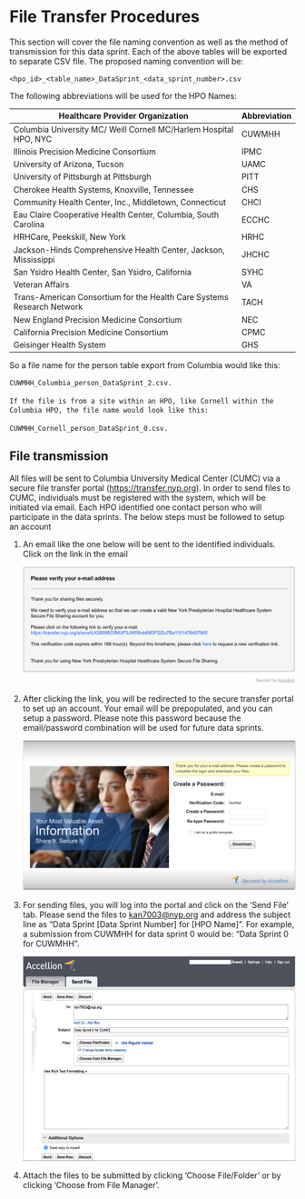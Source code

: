 # File Transfer Procedures

This section will cover the file naming convention as well as the method of transmission for this data sprint. Each of the above tables will be exported to separate CSV file. The proposed naming convention will be:

    <hpo_id>_<table_name>_DataSprint_<data_sprint_number>.csv

The following abbreviations will be used for the HPO Names:

| Healthcare Provider Organization                                       | Abbreviation |
|------------------------------------------------------------------------|--------------|
| Columbia University MC/ Weill Cornell MC/Harlem Hospital HPO, NYC      | CUWMHH       |
| Illinois Precision Medicine Consortium                                 | IPMC         |
| University of Arizona, Tucson                                          | UAMC         |
| University of Pittsburgh at Pittsburgh                                 | PITT         |
| Cherokee Health Systems, Knoxville, Tennessee                          | CHS          |
| Community Health Center, Inc., Middletown, Connecticut                 | CHCI         |
| Eau Claire Cooperative Health Center, Columbia, South Carolina         | ECCHC        |
| HRHCare, Peekskill, New York                                           | HRHC         |
| Jackson-Hinds Comprehensive Health Center, Jackson, Mississippi        | JHCHC        |
| San Ysidro Health Center, San Ysidro, California                       | SYHC         |
| Veteran Affairs                                                        | VA           |
| Trans-American Consortium for the Health Care Systems Research Network | TACH         |
| New England Precision Medicine Consortium                              | NEC          |
| California Precision Medicine Consortium                               | CPMC         |
| Geisinger Health System                                                | GHS          |

So a file name for the person table export from Columbia would like this: 

    CUWMHH_Columbia_person_DataSprint_2.csv.
    
    If the file is from a site within an HPO, like Cornell within the Columbia HPO, the file name would look like this: 
    
    CUWMHH_Cornell_person_DataSprint_0.csv.

## File transmission

All files will be sent to Columbia University Medical Center (CUMC) via a secure file transfer portal (<https://transfer.nyp.org)>. In order to send files to CUMC, individuals must be registered with the system, which will be initiated via email. Each HPO identified one contact person who will participate in the data sprints. The below steps must be followed to setup an account

1. An email like the one below will be sent to the identified individuals. Click on the link in the email

    <img src="images/file_transfer_01.png" width="508" height="207" />

1. After clicking the link, you will be redirected to the secure transfer portal to set up an account. Your email will be prepopulated, and you can setup a password. Please note this password because the email/password combination will be used for future data sprints.

    <img src="images/file_transfer_02.png" width="482" height="264" />

1. For sending files, you will log into the portal and click on the ‘Send File’ tab. Please send the files to <kan7003@nyp.org> and address the subject line as “Data Sprint \[Data Sprint Number\] for \[HPO Name\]”. For example, a submission from CUWMHH for data sprint 0 would be: “Data Sprint 0 for CUWMHH”.

    <img src="images/file_transfer_03.png" width="522" height="360" />

1. Attach the files to be submitted by clicking ‘Choose File/Folder’ or by clicking ‘Choose from File Manager’.
